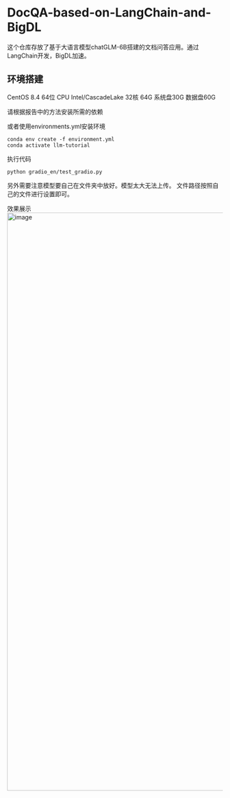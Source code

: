 # DocQA-based-on-LangChain-and-BigDL
这个仓库存放了基于大语言模型chatGLM-6B搭建的文档问答应用。通过LangChain开发，BigDL加速。

## 环境搭建
CentOS 8.4 64位
CPU Intel/CascadeLake 32核 64G
系统盘30G
数据盘60G

请根据报告中的方法安装所需的依赖

或者使用environments.yml安装环境
```
conda env create -f environment.yml
conda activate llm-tutorial
```

执行代码

```
python gradio_en/test_gradio.py
```
另外需要注意模型要自己在文件夹中放好。模型太大无法上传。
文件路径按照自己的文件进行设置即可。

效果展示
<img width="1349" alt="image" src="https://github.com/NaOH678/DocQA-based-on-LangChain-and-BigDL/assets/112929756/e4e4da0c-abdb-43ab-9767-629cfd74c333">

